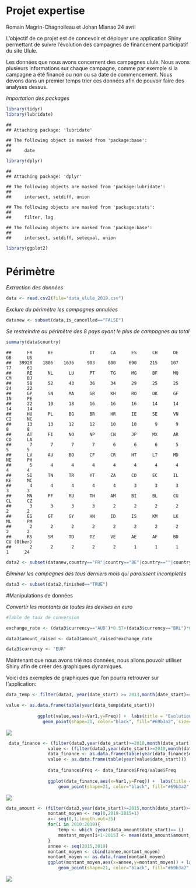 Projet expertise
================
Romain Magrin-Chagnolleau et Johan Mlanao
24 avril

L’objectif de ce projet est de concevoir et déployer une application
Shiny permettant de suivre l’évolution des campagnes de financement
participatif du site Ulule.

Les données que nous avons concernent des campagnes ulule. Nous avons
plusieurs informations sur chaque campagne, comme par exemple si la
campagne a été financé ou non ou sa date de commencement. Nous devons
dans un premier temps trier ces données afin de pouvoir faire des
analyses dessus.

*Importation des packages*

``` r
library(tidyr)
library(lubridate)
```

    ## 
    ## Attaching package: 'lubridate'

    ## The following object is masked from 'package:base':
    ## 
    ##     date

``` r
library(dplyr)
```

    ## 
    ## Attaching package: 'dplyr'

    ## The following objects are masked from 'package:lubridate':
    ## 
    ##     intersect, setdiff, union

    ## The following objects are masked from 'package:stats':
    ## 
    ##     filter, lag

    ## The following objects are masked from 'package:base':
    ## 
    ##     intersect, setdiff, setequal, union

``` r
library(ggplot2)
```

# Périmètre

*Extraction des données*

``` r
data <- read.csv2(file="data_ulule_2019.csv")
```

*Exclure du périmètre les campagnes annulées*

``` r
datanew <- subset(data,is_cancelled=="FALSE")
```

*Se restreindre au périmètre des 8 pays ayant le plus de campagnes au
total*

``` r
summary(data$country)
```

    ##      FR      BE              IT      CA      ES      CH      DE      GB      US 
    ##   39920    1806    1636     903     800     690     215     107      77      61 
    ##      RE      NL      LU      PT      TG      MG      BF      MQ      CM      BJ 
    ##      58      52      43      36      34      29      25      25      24      22 
    ##      GP      SN      MA      GR      KH      RO      DK      GF      IN      PE 
    ##      22      19      18      16      16      16      14      14      14      14 
    ##      HU      PL      BG      BR      HR      IE      SE      VN      CI      NC 
    ##      13      13      12      12      10      10       9       9       8       8 
    ##      AT      FI      NO      NP      CN      JP      MX      AR      CO      LA 
    ##       7       7       7       7       6       6       6       5       5       5 
    ##      LV      AU      BO      CF      CR      HT      LT      MD      NE      PH 
    ##       5       4       4       4       4       4       4       4       4       4 
    ##      SI      TN      TR      YT      ZA      CD      EC      IL      KE      MC 
    ##       4       4       4       4       4       3       3       3       3       3 
    ##      MN      PF      RU      TH      AM      BI      BL      CG      CL      CZ 
    ##       3       3       3       3       2       2       2       2       2       2 
    ##      EG      GT      GY      HN      ID      IS      KM      LK      ML      PM 
    ##       2       2       2       2       2       2       2       2       2       2 
    ##      RS      SM      TD      TZ      VE      AE      AF      BD      CU (Other) 
    ##       2       2       2       2       2       1       1       1       1      24

``` r
data2 <- subset(datanew,country=="FR"|country=="BE"|country==""|country=="IT"|country=="CA"|country=="ES"|country=="CH"|country=="DE")
```

*Eliminer les campagnes des tous derniers mois qui paraissent
incompletès*

``` r
data3 <- subset(data2,finished=="TRUE")
```

\#Manipulations de données

*Convertir les montants de toutes les devises en euro*

``` r
#Table de taux de conversion

exchange_rate <- (data3$currency=="AUD")*0.57+(data3$currency=="BRL")*0.19+(data3$currency=="CAD")*0.65+(data3$currency=="CHF")*0.94+(data3$currency=="DKK")*0.13+(data3$currency=="EUR")+(data3$currency=="GBP")*1.12+(data3$currency=="NOK")*0.09+(data3$currency=="SEK")*0.092+(data3$currency=="USD")*0.9

data3$amount_raised <- data3$amount_raised*exchange_rate

data3$currency <- "EUR"
```

Maintenant que nous avons trié nos données, nous allons pouvoir utiliser
Shiny afin de créer des graphiques dynamiques.

Voici des exemples de graphiques que l’on pourra retrouver sur
l’application:

``` r
data_temp <- filter(data3, year(date_start) >= 2013,month(date_start)==1)

value <- as.data.frame(table(year(data_temp$date_start)))
            
            ggplot(value,aes(x=Var1,y=Freq)) +  labs(title = "Evolution du nombres de campagnes au mois de Janvier")+ labs(x="Année",y="Montant moyen") +  geom_line(aes(group=1)) + geom_line(aes(group=1)) +
              geom_point(shape=21, color="black", fill="#69b3a2", size=6) 
```

![](Projet_files/figure-gfm/unnamed-chunk-7-1.png)<!-- -->

``` r
 data_finance <- (filter(data3,year(date_start)>=2010,month(date_start)>=7,goal_raised==TRUE))
                value <- (filter(data3,year(date_start)>=2010,month(date_start)>=7))
                data_finance <- as.data.frame(table(year(data_finance$date_start)))
                value <- as.data.frame(table(year(value$date_start)))
                
                data_finance$Freq <- data_finance$Freq/value$Freq
                
                ggplot(data_finance,aes(x=Var1,y=Freq)) +  labs(title = "Taux de campagnes financées à partir de juillet")+ labs(x="Année",y="Taux") +  geom_line(aes(group=1)) + geom_line(aes(group=1)) +
                    geom_point(shape=21, color="black", fill="#69b3a2", size=6)
```

![](Projet_files/figure-gfm/unnamed-chunk-8-1.png)<!-- -->

``` r
data_amount <- (filter(data3,year(date_start)>=2015,month(date_start)>=10,goal_raised==TRUE))
                montant_moyen <- rep(0,2019-2015+1)
                x<- seq(0,1,length.out=35)
                for(i in 2010:2019){
                    temp <- which (year(data_amount$date_start)== i)
                    montant_moyen[i+1-2015] <- mean(data_amount$amount_raised[temp])
                }
                annee <- seq(2015,2019)
                montant_moyen <- cbind(annee,montant_moyen)
                montant_moyen <- as.data.frame(montant_moyen)
                ggplot(montant_moyen,aes(x=annee,y=montant_moyen)) + labs(title = "Montant moyen des campagnes à partir d'Octobre")+ labs(x="Année",y="Montant moyen") +  geom_line(aes(group=1)) +
                    geom_point(shape=21, color="black", fill="#69b3a2", size=6) 
```

![](Projet_files/figure-gfm/unnamed-chunk-9-1.png)<!-- -->
